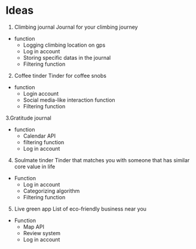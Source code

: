 # Ideas
1. Climbing journal
Journal for your climbing journey
- function
   - Logging climbing location on gps
   - Log in account 
   - Storing specific datas in the journal 
   - Filtering function 

2. Coffee tinder
Tinder for coffee snobs
- function
   - Login account
   - Social media-like interaction function
   - Filtering function
 
3.Gratitude journal
- function
   -  Calendar API
   - filtering function
   - Log in account

4. Soulmate tinder
Tinder that matches you with someone that has similar core value in life 
- Function
   - Log in account
   - Categorizing algorithm
   - Filtering function

5. Live green app
List of eco-friendly business near you
- Function
   - Map API
   - Review system
   - Log in account




























   



